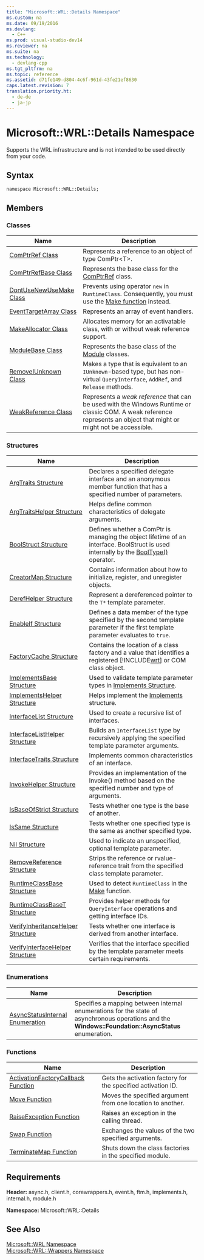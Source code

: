 ```yaml
---
title: "Microsoft::WRL::Details Namespace"
ms.custom: na
ms.date: 09/19/2016
ms.devlang: 
  - C++
ms.prod: visual-studio-dev14
ms.reviewer: na
ms.suite: na
ms.technology: 
  - devlang-cpp
ms.tgt_pltfrm: na
ms.topic: reference
ms.assetid: d71fe149-d804-4c6f-961d-43fe21ef8630
caps.latest.revision: 7
translation.priority.ht: 
  - de-de
  - ja-jp
---
```

# Microsoft::WRL::Details Namespace
Supports the WRL infrastructure and is not intended to be used directly from your code.  
  
## Syntax  
  
```  
namespace Microsoft::WRL::Details;  
```  
  
## Members  
  
### Classes  
  
|Name|Description|  
|----------|-----------------|  
|[ComPtrRef Class](../vs140/ComPtrRef-Class.md)|Represents a reference to an object of type ComPtr<T\>.|  
|[ComPtrRefBase Class](../vs140/ComPtrRefBase-Class.md)|Represents the base class for the [ComPtrRef](../vs140/ComPtrRef-Class.md) class.|  
|[DontUseNewUseMake Class](../vs140/DontUseNewUseMake-Class.md)|Prevents using operator `new` in `RuntimeClass`. Consequently, you must use the [Make function](../vs140/Make-Function.md) instead.|  
|[EventTargetArray Class](../vs140/EventTargetArray-Class.md)|Represents an array of event handlers.|  
|[MakeAllocator Class](../vs140/MakeAllocator-Class.md)|Allocates memory for an activatable class, with or without weak reference support.|  
|[ModuleBase Class](../vs140/ModuleBase-Class.md)|Represents the base class of the [Module](../vs140/Module-Class.md) classes.|  
|[RemoveIUnknown Class](../vs140/RemoveIUnknown-Class.md)|Makes a type that is equivalent to an `IUnknown`-based type, but has non-virtual `QueryInterface`, `AddRef`, and `Release` methods.|  
|[WeakReference Class](../vs140/WeakReference-Class.md)|Represents a *weak reference* that can be used with the Windows Runtime or classic COM. A weak reference represents an object that might or might not be accessible.|  
  
### Structures  
  
|Name|Description|  
|----------|-----------------|  
|[ArgTraits Structure](../vs140/ArgTraits-Structure.md)|Declares a specified delegate interface and an anonymous member function that has a specified number of parameters.|  
|[ArgTraitsHelper Structure](../vs140/ArgTraitsHelper-Structure.md)|Helps define common characteristics of delegate arguments.|  
|[BoolStruct Structure](../vs140/BoolStruct-Structure.md)|Defines whether a ComPtr is managing the object lifetime of an interface. BoolStruct is used internally by the [BoolType()](../vs140/ComPtr--operator-Microsoft--WRL--Details--BoolType-Operator.md) operator.|  
|[CreatorMap Structure](../vs140/CreatorMap-Structure.md)|Contains information about how to initialize, register, and unregister objects.|  
|[DerefHelper Structure](../vs140/DerefHelper-Structure.md)|Represent a dereferenced pointer to the `T*` template parameter.|  
|[EnableIf Structure](../vs140/EnableIf-Structure.md)|Defines a data member of the type specified by the second template parameter if the first template parameter evaluates to `true`.|  
|[FactoryCache Structure](../vs140/FactoryCache-Structure.md)|Contains the location of a class factory and a value that identifies a registered [!INCLUDE[wrt](../vs140/includes/wrt_md.md)] or COM class object.|  
|[ImplementsBase Structure](../vs140/ImplementsBase-Structure.md)|Used to validate template parameter types in [Implements Structure](../vs140/Implements-Structure.md).|  
|[ImplementsHelper Structure](../vs140/ImplementsHelper-Structure.md)|Helps implement the [Implements](../vs140/Implements-Structure.md) structure.|  
|[InterfaceList Structure](../vs140/InterfaceList-Structure.md)|Used to create a recursive list of interfaces.|  
|[InterfaceListHelper Structure](../vs140/InterfaceListHelper-Structure.md)|Builds an `InterfaceList` type by recursively applying the specified template parameter arguments.|  
|[InterfaceTraits Structure](../vs140/InterfaceTraits-Structure.md)|Implements common characteristics of an interface.|  
|[InvokeHelper Structure](../vs140/InvokeHelper-Structure.md)|Provides an implementation of the Invoke() method based on the specified number and type of arguments.|  
|[IsBaseOfStrict Structure](../vs140/IsBaseOfStrict-Structure.md)|Tests whether one type is the base of another.|  
|[IsSame Structure](../vs140/IsSame-Structure.md)|Tests whether one specified type is the same as another specified type.|  
|[Nil Structure](../vs140/Nil-Structure.md)|Used to indicate an unspecified, optional template parameter.|  
|[RemoveReference Structure](../vs140/RemoveReference-Structure.md)|Strips the reference or rvalue-reference trait from the specified class template parameter.|  
|[RuntimeClassBase Structure](../vs140/RuntimeClassBase-Structure.md)|Used to detect `RuntimeClass` in the [Make](../vs140/Make-Function.md) function.|  
|[RuntimeClassBaseT Structure](../vs140/RuntimeClassBaseT-Structure.md)|Provides helper methods for `QueryInterface` operations and getting interface IDs.|  
|[VerifyInheritanceHelper Structure](../vs140/VerifyInheritanceHelper-Structure.md)|Tests whether one interface is derived from another interface.|  
|[VerifyInterfaceHelper Structure](../vs140/VerifyInterfaceHelper-Structure.md)|Verifies that the interface specified by the template parameter meets certain requirements.|  
  
### Enumerations  
  
|Name|Description|  
|----------|-----------------|  
|[AsyncStatusInternal Enumeration](../vs140/AsyncStatusInternal-Enumeration.md)|Specifies a mapping between internal enumerations for the state of asynchronous operations and the **Windows::Foundation::AsyncStatus** enumeration.|  
  
### Functions  
  
|Name|Description|  
|----------|-----------------|  
|[ActivationFactoryCallback Function](../vs140/ActivationFactoryCallback-Function.md)|Gets the activation factory for the specified activation ID.|  
|[Move Function](../vs140/Move-Function.md)|Moves the specified argument from one location to another.|  
|[RaiseException Function](../vs140/RaiseException-Function.md)|Raises an exception in the calling thread.|  
|[Swap Function](../vs140/Swap-Function--Windows-Runtime-C---Template-Library-.md)|Exchanges the values of the two specified arguments.|  
|[TerminateMap Function](../vs140/TerminateMap-Function.md)|Shuts down the class factories in the specified module.|  
  
## Requirements  
 **Header:** async.h, client.h, corewrappers.h, event.h, ftm.h, implements.h, internal.h, module.h  
  
 **Namespace:** Microsoft::WRL::Details  
  
## See Also  
 [Microsoft::WRL Namespace](../vs140/Microsoft--WRL-Namespace.md)   
 [Microsoft::WRL::Wrappers Namespace](../vs140/Microsoft--WRL--Wrappers-Namespace.md)